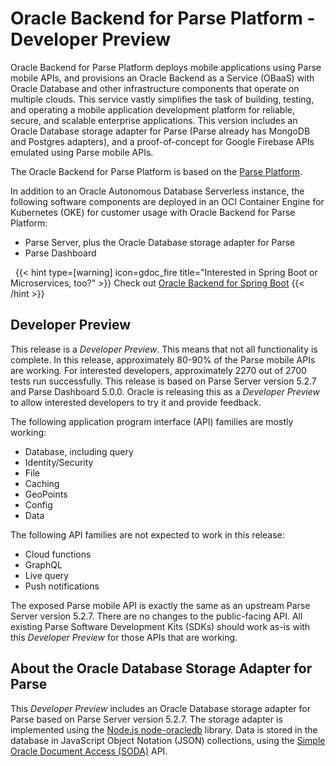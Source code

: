 
# Oracle Backend for Parse Platform - Developer Preview

Oracle Backend for Parse Platform deploys mobile applications using Parse mobile APIs, and provisions an Oracle Backend as a Service (OBaaS)
with Oracle Database and other infrastructure components that operate on multiple clouds. This service vastly simplifies the task of building, testing,
and operating a mobile application development platform for reliable, secure, and scalable enterprise applications. This version includes an Oracle Database storage adapter
for Parse (Parse already has MongoDB and Postgres adapters), and a proof-of-concept for Google Firebase APIs emulated using Parse mobile APIs.

The Oracle Backend for Parse Platform is based on the [Parse Platform](https://parseplatform.org/).

In addition to an Oracle Autonomous Database Serverless instance, the following software components are deployed in an OCI Container
Engine for Kubernetes (OKE) for customer usage with Oracle Backend for Parse Platform:

* Parse Server, plus the Oracle Database storage adapter for Parse
* Parse Dashboard

&nbsp;
{{< hint type=[warning] icon=gdoc_fire title="Interested in Spring Boot or Microservices, too?" >}}
Check out [Oracle Backend for Spring Boot](https://oracle.github.io/microservices-datadriven/spring/)
{{< /hint >}}
&nbsp;

## Developer Preview

This release is a *Developer Preview*. This means that not all functionality is complete. In this release, approximately 80-90% of the Parse mobile APIs are working. For
interested developers, approximately 2270 out of 2700 tests run successfully. This release is based on Parse Server version 5.2.7 and Parse Dashboard 5.0.0. Oracle is
releasing this as a *Developer Preview* to allow interested developers to try it and provide feedback.

The following application program interface (API) families are mostly working: 

* Database, including query
* Identity/Security
* File
* Caching
* GeoPoints
* Config
* Data

The following API families are not expected to work in this release:

* Cloud functions
* GraphQL
* Live query
* Push notifications

The exposed Parse mobile API is exactly the same as an upstream Parse Server version 5.2.7. There are no changes to the public-facing API.
All existing Parse Software Development Kits (SDKs) should work as-is with this *Developer Preview* for those APIs that are working.


## About the Oracle Database Storage Adapter for Parse

This *Developer Preview* includes an Oracle Database storage adapter for Parse based on Parse Server version 5.2.7. The storage
adapter is implemented using the [Node.js node-oracledb](https://oracle.github.io/node-oracledb/) library. Data is stored in the
database in JavaScript Object Notation (JSON) collections, using the [Simple Oracle Document Access (SODA)](https://docs.oracle.com/en/database/oracle/simple-oracle-document-access/)
API.

